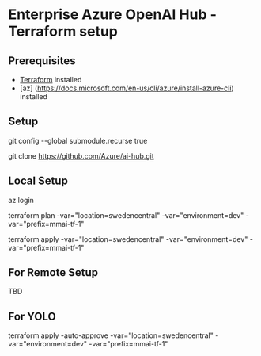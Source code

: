 # Enterprise Azure OpenAI Hub - Terraform setup

## Prerequisites

- [Terraform](https://learn.hashicorp.com/tutorials/terraform/install-cli) installed
- [az] (https://docs.microsoft.com/en-us/cli/azure/install-azure-cli) installed

## Setup

git config --global submodule.recurse true

git clone  https://github.com/Azure/ai-hub.git

## Local Setup

az login

terraform plan -var="location=swedencentral" -var="environment=dev" -var="prefix=mmai-tf-1"

terraform apply -var="location=swedencentral" -var="environment=dev" -var="prefix=mmai-tf-1"

## For Remote Setup

TBD

## For YOLO

terraform apply -auto-approve -var="location=swedencentral" -var="environment=dev" -var="prefix=mmai-tf-1"
